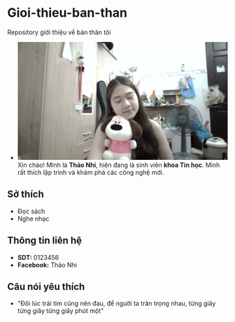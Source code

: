 # Gioi-thieu-ban-than
Repository giới thiệu về bản thân tôi
- ![Ảnh đại diện](./WIN_20250415_22_24_15_Pro.jpg)
 Xin chào! Mình là **Thảo Nhi**, hiện đang là sinh viên **khoa Tin học**. Mình rất thích lập trình và khám phá các công nghệ mới.
## Sở thích
- Đọc sách
- Nghe nhạc
## Thông tin liên hệ
- **SDT:** 0123456
- **Facebook:** Thảo Nhi
## Câu nói yêu thích
- "Đôi lúc trái tim cũng nên đau, để người ta trân trọng nhau, từng giây từng giây từng giây phút một"